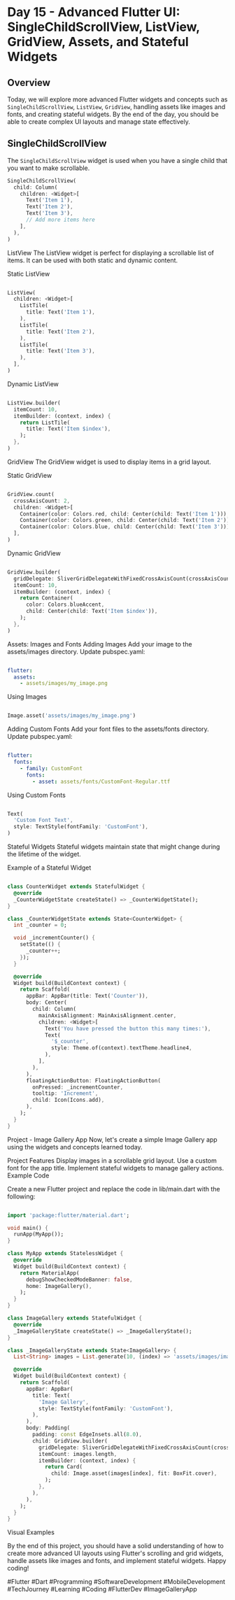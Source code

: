 # Day 15 - Advanced Flutter UI: SingleChildScrollView, ListView, GridView, Assets, and Stateful Widgets

## Overview

Today, we will explore more advanced Flutter widgets and concepts such as `SingleChildScrollView`, `ListView`, `GridView`, handling assets like images and fonts, and creating stateful widgets. By the end of the day, you should be able to create complex UI layouts and manage state effectively.



## SingleChildScrollView

The `SingleChildScrollView` widget is used when you have a single child that you want to make scrollable.

```dart
SingleChildScrollView(
  child: Column(
    children: <Widget>[
      Text('Item 1'),
      Text('Item 2'),
      Text('Item 3'),
      // Add more items here
    ],
  ),
)
```
ListView
The ListView widget is perfect for displaying a scrollable list of items. It can be used with both static and dynamic content.

Static ListView
```dart

ListView(
  children: <Widget>[
    ListTile(
      title: Text('Item 1'),
    ),
    ListTile(
      title: Text('Item 2'),
    ),
    ListTile(
      title: Text('Item 3'),
    ),
  ],
)
```
Dynamic ListView
```dart

ListView.builder(
  itemCount: 10,
  itemBuilder: (context, index) {
    return ListTile(
      title: Text('Item $index'),
    );
  },
)
```
GridView
The GridView widget is used to display items in a grid layout.

Static GridView
```dart

GridView.count(
  crossAxisCount: 2,
  children: <Widget>[
    Container(color: Colors.red, child: Center(child: Text('Item 1'))),
    Container(color: Colors.green, child: Center(child: Text('Item 2'))),
    Container(color: Colors.blue, child: Center(child: Text('Item 3'))),
  ],
)
```
Dynamic GridView
```dart

GridView.builder(
  gridDelegate: SliverGridDelegateWithFixedCrossAxisCount(crossAxisCount: 2),
  itemCount: 10,
  itemBuilder: (context, index) {
    return Container(
      color: Colors.blueAccent,
      child: Center(child: Text('Item $index')),
    );
  },
)
```

Assets: Images and Fonts
Adding Images
Add your image to the assets/images directory.
Update pubspec.yaml:
```yaml

flutter:
  assets:
    - assets/images/my_image.png
```
Using Images
```dart

Image.asset('assets/images/my_image.png')
```
Adding Custom Fonts
Add your font files to the assets/fonts directory.
Update pubspec.yaml:
```yaml

flutter:
  fonts:
    - family: CustomFont
      fonts:
        - asset: assets/fonts/CustomFont-Regular.ttf
```
Using Custom Fonts
```dart

Text(
  'Custom Font Text',
  style: TextStyle(fontFamily: 'CustomFont'),
)
```
Stateful Widgets
Stateful widgets maintain state that might change during the lifetime of the widget.

Example of a Stateful Widget
```dart

class CounterWidget extends StatefulWidget {
  @override
  _CounterWidgetState createState() => _CounterWidgetState();
}

class _CounterWidgetState extends State<CounterWidget> {
  int _counter = 0;

  void _incrementCounter() {
    setState(() {
      _counter++;
    });
  }

  @override
  Widget build(BuildContext context) {
    return Scaffold(
      appBar: AppBar(title: Text('Counter')),
      body: Center(
        child: Column(
          mainAxisAlignment: MainAxisAlignment.center,
          children: <Widget>[
            Text('You have pressed the button this many times:'),
            Text(
              '$_counter',
              style: Theme.of(context).textTheme.headline4,
            ),
          ],
        ),
      ),
      floatingActionButton: FloatingActionButton(
        onPressed: _incrementCounter,
        tooltip: 'Increment',
        child: Icon(Icons.add),
      ),
    );
  }
}
```
Project - Image Gallery App
Now, let's create a simple Image Gallery app using the widgets and concepts learned today.

Project Features
Display images in a scrollable grid layout.
Use a custom font for the app title.
Implement stateful widgets to manage gallery actions.
Example Code

Create a new Flutter project and replace the code in lib/main.dart with the following:

```dart

import 'package:flutter/material.dart';

void main() {
  runApp(MyApp());
}

class MyApp extends StatelessWidget {
  @override
  Widget build(BuildContext context) {
    return MaterialApp(
      debugShowCheckedModeBanner: false,
      home: ImageGallery(),
    );
  }
}

class ImageGallery extends StatefulWidget {
  @override
  _ImageGalleryState createState() => _ImageGalleryState();
}

class _ImageGalleryState extends State<ImageGallery> {
  List<String> images = List.generate(10, (index) => 'assets/images/image_$index.png');

  @override
  Widget build(BuildContext context) {
    return Scaffold(
      appBar: AppBar(
        title: Text(
          'Image Gallery',
          style: TextStyle(fontFamily: 'CustomFont'),
        ),
      ),
      body: Padding(
        padding: const EdgeInsets.all(8.0),
        child: GridView.builder(
          gridDelegate: SliverGridDelegateWithFixedCrossAxisCount(crossAxisCount: 2),
          itemCount: images.length,
          itemBuilder: (context, index) {
            return Card(
              child: Image.asset(images[index], fit: BoxFit.cover),
            );
          },
        ),
      ),
    );
  }
}
```
Visual Examples


By the end of this project, you should have a solid understanding of how to create more advanced UI layouts using Flutter's scrolling and grid widgets, handle assets like images and fonts, and implement stateful widgets. Happy coding!

#Flutter #Dart #Programming #SoftwareDevelopment #MobileDevelopment #TechJourney #Learning #Coding #FlutterDev #ImageGalleryApp


